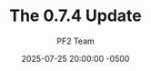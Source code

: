 ---
layout: updatepage
subject: "Updates"
gameversion: "074"
title: "The 0.7.4 Update"
date: 2025-07-25 20:00:00 -0500
categories: updatepage
description: "0.7.4 Update Page"
hidden: false
permalink: /:categories/0.7.4/
minibanner: update-073.png
author: PF2 Team
excerpt: "Christmas in July!!!"
---